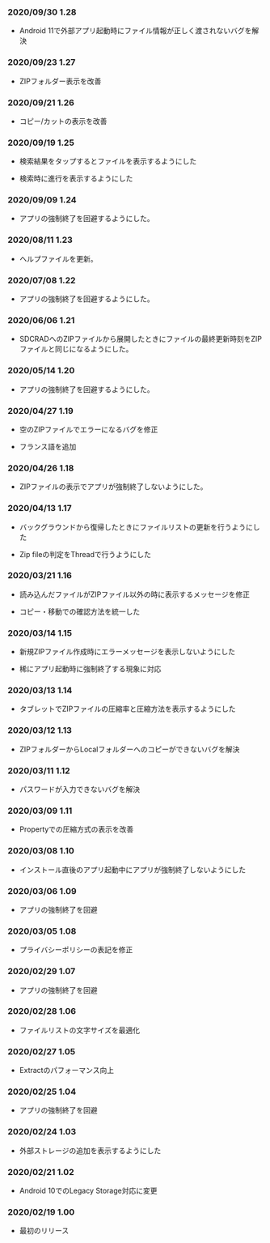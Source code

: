 ### 2020/09/30 1.28

- Android 11で外部アプリ起動時にファイル情報が正しく渡されないバグを解決

### 2020/09/23 1.27

- ZIPフォルダー表示を改善

### 2020/09/21 1.26

- コピー/カットの表示を改善

### 2020/09/19 1.25

- 検索結果をタップするとファイルを表示するようにした

- 検索時に進行を表示するようにした

### 2020/09/09 1.24

- アプリの強制終了を回避するようにした。

### 2020/08/11 1.23

- ヘルプファイルを更新。

### 2020/07/08 1.22

- アプリの強制終了を回避するようにした。

### 2020/06/06 1.21

- SDCRADへのZIPファイルから展開したときにファイルの最終更新時刻をZIPファイルと同じになるようにした。   

### 2020/05/14 1.20

- アプリの強制終了を回避するようにした。

### 2020/04/27 1.19

- 空のZIPファイルでエラーになるバグを修正

- フランス語を追加

### 2020/04/26 1.18

- ZIPファイルの表示でアプリが強制終了しないようにした。

### 2020/04/13 1.17

- バックグラウンドから復帰したときにファイルリストの更新を行うようにした

- Zip fileの判定をThreadで行うようにした

### 2020/03/21 1.16

- 読み込んだファイルがZIPファイル以外の時に表示するメッセージを修正

- コピー・移動での確認方法を統一した

### 2020/03/14 1.15

- 新規ZIPファイル作成時にエラーメッセージを表示しないようにした

- 稀にアプリ起動時に強制終了する現象に対応

### 2020/03/13 1.14

- タブレットでZIPファイルの圧縮率と圧縮方法を表示するようにした

### 2020/03/12 1.13

- ZIPフォルダーからLocalフォルダーへのコピーができないバグを解決

### 2020/03/11 1.12

- パスワードが入力できないバグを解決

### 2020/03/09 1.11

- Propertyでの圧縮方式の表示を改善

### 2020/03/08 1.10

- インストール直後のアプリ起動中にアプリが強制終了しないようにした

### 2020/03/06 1.09

-   アプリの強制終了を回避

### 2020/03/05 1.08

-   プライバシーポリシーの表記を修正

### 2020/02/29 1.07

-   アプリの強制終了を回避

### 2020/02/28 1.06

-   ファイルリストの文字サイズを最適化

### 2020/02/27 1.05

-   Extractのパフォーマンス向上

### 2020/02/25 1.04

-   アプリの強制終了を回避

### 2020/02/24 1.03 

-   外部ストレージの追加を表示するようにした

### 2020/02/21 1.02 

-   Android 10でのLegacy Storage対応に変更

### 2020/02/19 1.00 

-   最初のリリース